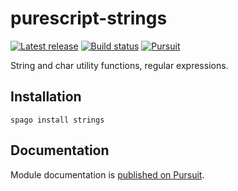 # purescript-strings

[![Latest release](http://img.shields.io/github/release/purescript/purescript-strings.svg)](https://github.com/purescript/purescript-strings/releases)
[![Build status](https://github.com/purescript/purescript-strings/workflows/CI/badge.svg?branch=master)](https://github.com/purescript/purescript-strings/actions?query=workflow%3ACI+branch%3Amaster)
[![Pursuit](https://pursuit.purescript.org/packages/purescript-strings/badge)](https://pursuit.purescript.org/packages/purescript-strings)

String and char utility functions, regular expressions.

## Installation

```
spago install strings
```

## Documentation

Module documentation is [published on Pursuit](http://pursuit.purescript.org/packages/purescript-strings).
